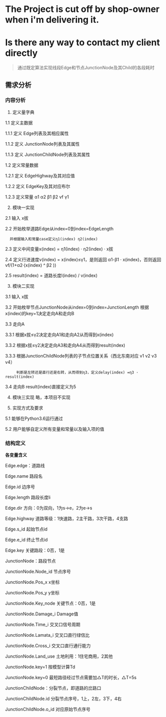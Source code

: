 # The Project is cut off by shop-owner when i'm delivering it.

# Is there any way to contact my client directly

> 
>
> 通过既定算法实现线段Edge和节点JunctionNode及其Child的各段耗时

## 需求分析

### 内容分析

1. 定义量字典

1.1 定义主数据

1.1.1 定义 Edge列表及其相应属性

1.1.2 定义 JunctionNode列表及其属性

1.1.3 定义 JunctionChildNode列表及其属性

1.2 定义常量数据

1.2.1 定义 EdgeHighway及其对应值

1.2.2 定义 EdgeKey及其对应布尔

1.2.3 定义常量 α1 α2 β1 β2 vf γ1




2. 模块一实现

2.1 输入 x拔

2.2 开始枚举道路Edge从index=0到index=EdgeLength

      并根据输入和常量case定义η1(index) η2(index)

2.3 定义中间变量x(index) = η1(index) · η2(index) · x拔

2.4 定义行进速度v(index) = x(index)≤γ1，是则返回 α1-β1 · x(index)，否则返回 vf/(1+α2·(x(index) ^ β2 ))

2.5 result(index) = 道路长度l(index) / v(index)



3. 模块二实现

3.1 输入 x拔

3.2 开始枚举节点JunctionNode从index=0到index=JunctionLength
      根据x(index)的key=1决定走向A和走向B

3.3 走向A

3.3.1 根据x拔≤γ2决定走向A1和走向A2从而得到x(index)

3.3.2 根据x拔≤γ2决定走向A3和走向A4从而得到result(index)

3.3.3 根据JunctionChildNode列表的子节点位置关系（西北东南对应 v1 v2 v3 v4）

         判断是左转还是直行还是右转，从而得到η3，定义delay(index) =η3 · result(index)

3.4 走向B result(index)直接定义为5



4. 模块三实现 略，本项目不实现



5. 实现方式及要求

5.1 能够在Python3.6运行通过

5.2 用户能够自定义所有变量和常量以及输入项的值

### 结构定义
**各变量含义**

Edge.edge：道路线

Edge.name	路段名

Edge.id	边序号

Edge.length	路段长度li

Edge.dir	方向：0为双向，1为s→e，2为e→s

Edge.highway	道路等级：1快速路，2主干路，3次干路，4支路

Edge.s_id	起始节点id

Edge.e_id	终止节点id

Edge.key	关键路段：0否，1是



JunctionNode：路段节点

JunctionNode.Node_id	节点序号

JunctionNode.Pos_x	x坐标

JunctionNode.Pos_y	y坐标

JunctionNode.Key_node	关键节点：0否，1是

JunctionNode.Damage_i	Damage值

JunctionNode.Time_i	交叉口信号周期

JunctionNode.Lamata_i	交叉口直行绿信比

JunctionNode.Cross_i	交叉口直行通行能力

JunctionNode.Land_use	土地利用：1住宅商用，2其他

JunctionNode.key=1	按模型计算Td

JunctionNode.key=0	最短路径经过节点需要加△T的时长，△T=5s




JunctionChildNode：分裂节点，即道路的岔路口

JunctionChildNode.id	分裂节点序号，1上，2左，3下，4右

JunctionChildNode.o_id	对应原始节点序号
